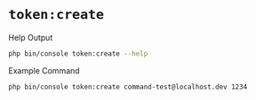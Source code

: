 # `token:create`

<div class="code-title auto-refresh">Help Output</div>

```bash
php bin/console token:create --help
```

[](../assets/token-create-help.html ':include :type=html')

<div class="code-title auto-refresh">Example Command</div>

```bash
php bin/console token:create command-test@localhost.dev 1234
```

[](../assets/token-create.html ':include :type=html')
